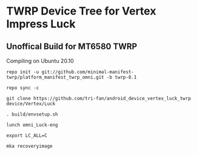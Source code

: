 TWRP Device Tree for Vertex Impress Luck
===========
Unoffical Build for MT6580 TWRP 
------------------

Compiling on Ubuntu 20.10
```
repo init -u git://github.com/minimal-manifest-twrp/platform_manifest_twrp_omni.git -b twrp-8.1

repo sync -c

git clone https://github.com/tri-fan/android_device_vertex_luck_twrp device/Vertex/Luck

. build/envsetup.sh

lunch omni_Luck-eng

export LC_ALL=C

mka recoveryimage
```
